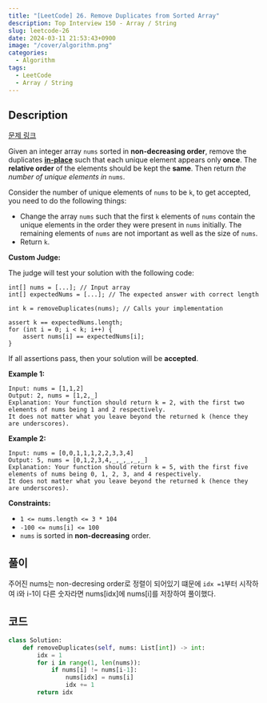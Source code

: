 ```yaml
---
title: "[LeetCode] 26. Remove Duplicates from Sorted Array"
description: Top Interview 150 - Array / String
slug: leetcode-26
date: 2024-03-11 21:53:43+0900
image: "/cover/algorithm.png"
categories:
  - Algorithm
tags:
  - LeetCode
  - Array / String
---
```


## Description

[문제 링크](https://leetcode.com/problems/remove-duplicates-from-sorted-array/description/?envType=study-plan-v2&envId=top-interview-150)

Given an integer array `nums` sorted in **non-decreasing order**, remove the
duplicates [**in-place**](https://en.wikipedia.org/wiki/In-place_algorithm) such that each unique element appears only
**once**. The **relative order** of the elements should be kept the
**same**. Then return _the number of unique elements in_ `nums`.

Consider the number of unique elements of `nums` to be `k`, to get accepted, you need
to do the following things:

- Change the array `nums` such that the first `k` elements of `nums`
  contain the unique elements in the order they were present in `nums` initially. The remaining
  elements of `nums` are not important as well as the size of `nums`.
- Return `k`.

**Custom Judge:**

The judge will test your solution with the following code:

```
int[] nums = [...]; // Input array
int[] expectedNums = [...]; // The expected answer with correct length

int k = removeDuplicates(nums); // Calls your implementation

assert k == expectedNums.length;
for (int i = 0; i < k; i++) {
    assert nums[i] == expectedNums[i];
}

```

If all assertions pass, then your solution will be **accepted**.

**Example 1:**

```
Input: nums = [1,1,2]
Output: 2, nums = [1,2,_]
Explanation: Your function should return k = 2, with the first two elements of nums being 1 and 2 respectively.
It does not matter what you leave beyond the returned k (hence they are underscores).

```

**Example 2:**

```
Input: nums = [0,0,1,1,1,2,2,3,3,4]
Output: 5, nums = [0,1,2,3,4,_,_,_,_,_]
Explanation: Your function should return k = 5, with the first five elements of nums being 0, 1, 2, 3, and 4 respectively.
It does not matter what you leave beyond the returned k (hence they are underscores).

```

**Constraints:**

- `1 <= nums.length <= 3 * 104`
- `-100 <= nums[i] <= 100`
- `nums` is sorted in **non-decreasing** order.

## 풀이

주어진 nums는 non-decresing order로 정렬이 되어있기 떄문에 `idx =1`부터 시작하여 i와 i-1이 다른 숫자라면 nums[idx]에 nums[i]를 저장하여 풀이했다.

## 코드

```python
class Solution:
    def removeDuplicates(self, nums: List[int]) -> int:
        idx = 1
        for i in range(1, len(nums)):
            if nums[i] != nums[i-1]:
                nums[idx] = nums[i]
                idx += 1
        return idx
```
